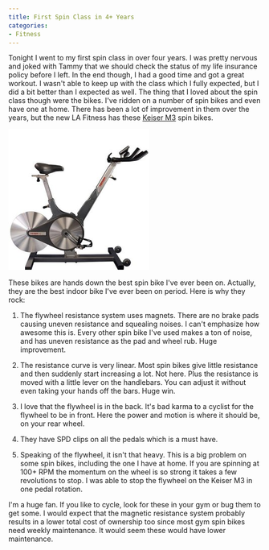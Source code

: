```yaml
---
title: First Spin Class in 4+ Years
categories:
- Fitness
---
```


Tonight I went to my first spin class in over four years. I was pretty nervous and joked with Tammy that we should check the status of my life insurance policy before I left. In the end though, I had a good time and got a great workout. I wasn't able to keep up with the class which I fully expected, but I did a bit better than I expected as well.
The thing that I loved about the spin class though were the bikes. I've ridden on a number of spin bikes and even have one at home. There has been a lot of improvement in them over the years, but the new LA Fitness has these [Keiser M3](http://www.amazon.com/dp/B0011E09QE/?tag=thingelstad-20) spin bikes.

[![41RPVS63QuL._AA280_.jpg](/assets/posts/2008/41rpvs63qul-aa280.jpg)](http://www.amazon.com/dp/B0011E09QE/?tag=thingelstad-20)

These bikes are hands down the best spin bike I've ever been on. Actually, they are the best indoor bike I've ever been on period. Here is why they rock:



  1. The flywheel resistance system uses magnets. There are no brake pads causing uneven resistance and squealing noises. I can't emphasize how awesome this is. Every other spin bike I've used makes a ton of noise, and has uneven resistance as the pad and wheel rub. Huge improvement.


  2. The resistance curve is very linear. Most spin bikes give little resistance and then suddenly start increasing a lot. Not here. Plus the resistance is moved with a little lever on the handlebars. You can adjust it without even taking your hands off the bars. Huge win.


  3. I love that the flywheel is in the back. It's bad karma to a cyclist for the flywheel to be in front. Here the power and motion is where it should be, on your rear wheel.


  4. They have SPD clips on all the pedals which is a must have.


  5. Speaking of the flywheel, it isn't that heavy. This is a big problem on some spin bikes, including the one I have at home. If you are spinning at 100+ RPM the momentum on the wheel is so strong it takes a few revolutions to stop. I was able to stop the flywheel on the Keiser M3 in one pedal rotation.

I'm a huge fan. If you like to cycle, look for these in your gym or bug them to get some. I would expect that the magnetic resistance system probably results in a lower total cost of ownership too since most gym spin bikes need weekly maintenance. It would seem these would have lower maintenance.
